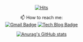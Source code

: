 
<!--
**jeongwon-iee/jeongwon-iee** is a ✨ _special_ ✨ repository because its `README.md` (this file) appears on your GitHub profile.

Here are some ideas to get you started:

- 🔭 I’m currently working on ...
- 🌱 I’m currently learning ...
- 👯 I’m looking to collaborate on ...
- 🤔 I’m looking for help with ...
- 💬 Ask me about ...
- 📫 How to reach me: ...
- 😄 Pronouns: ...
- ⚡ Fun fact: ...
-->


<div align=center>

  [![Hits](https://hits.seeyoufarm.com/api/count/incr/badge.svg?url=https%3A%2F%2Fgithub.com%2Fjeongwon-iee&count_bg=%23336DC7&title_bg=%23555555&icon=&icon_color=%23E7E7E7&title=hits&edge_flat=false)](https://hits.seeyoufarm.com)
  
  📫 How to reach me:  
[![Gmail Badge](https://img.shields.io/badge/Gmail-d14836?style=round-square&logo=Gmail&logoColor=white&link=mailto:jeongwon.dev@gmail.com)](mailto:jeongwon.dev@gmail.com) [![Tech Blog Badge](http://img.shields.io/badge/-Tech%20blog-black?style=round-square&logo=github&link=https://velog.io/@lychee/)](https://velog.io/@lychee)

  [![Anurag's GitHub stats](https://github-readme-stats.vercel.app/api?username=jeongwon-iee&show_icons=true&theme=tokyonight)](https://github.com/anuraghazra/github-readme-stats)
  	
  </div>
  

